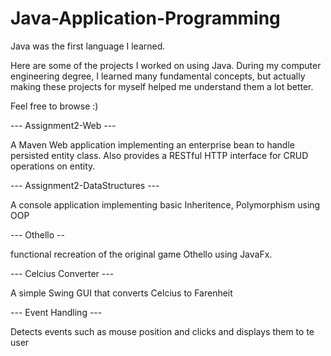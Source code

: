 # Java-Application-Programming

Java was the first language I learned.

Here are some of the projects I worked on using Java. During my computer engineering degree, I learned many fundamental concepts, but actually making these projects for myself helped me understand them a lot better.

Feel free to browse :)

--- Assignment2-Web ---

A Maven Web application implementing an enterprise bean to handle persisted entity class. Also provides a RESTful HTTP interface for CRUD operations on entity.

--- Assignment2-DataStructures ---

A console application implementing basic Inheritence, Polymorphism using OOP

--- Othello --

functional recreation of the original game Othello using JavaFx.

--- Celcius Converter ---

A simple Swing GUI that converts Celcius to Farenheit

--- Event Handling ---

Detects events such as mouse position and clicks and displays them to te user
